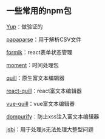 ## 一些常用的npm包

[Yup](https://www.npmjs.com/package/yup)：做验证的

[papaparse](https://www.npmjs.com/package/papaparse)：用于解析CSV文件

[formik](https://www.npmjs.com/package/papaparse)：react表单状态管理

[moment](https://www.npmjs.com/package/moment)：时间处理包

[quill](https://www.npmjs.com/package/quill)：原生富文本编辑器

[react-quill](https://www.npmjs.com/package/react-quill)：react富文本编辑器

[vue-quill](https://www.npmjs.com/package/vue-quill)：vue富文本编辑器

[dompurify](https://www.npmjs.com/package/dompurify)：防止xss注入富文本编辑器

[jsbi](https://www.npmjs.com/package/jsbi)：用于处理js无法处理大整型问题
